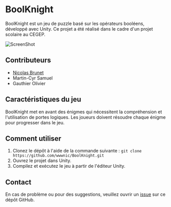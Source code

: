 # BoolKnight

BoolKnight est un jeu de puzzle basé sur les opérateurs booléens, développé avec Unity. Ce projet a été réalisé dans le cadre d'un projet scolaire au CEGEP.

![ScreenShot](/images/screenShot.png)

## Contributeurs

* [Nicolas Brunet](https://github.com/wwwnic)
* Martin-Cyr Samuel
* Gauthier Olivier

## Caractéristiques du jeu

BoolKnight met en avant des énigmes qui nécessitent la compréhension et l'utilisation de portes logiques. Les joueurs doivent résoudre chaque énigme pour progresser dans le jeu.

## Comment utiliser

1. Clonez le dépôt à l'aide de la commande suivante : `git clone https://github.com/wwwnic/BoolKnight.git`
2. Ouvrez le projet dans Unity.
3. Compilez et exécutez le jeu à partir de l'éditeur Unity.

## Contact

En cas de problème ou pour des suggestions, veuillez ouvrir un [issue](https://github.com/wwwnic/BoolKnight/issues) sur ce dépôt GitHub.
